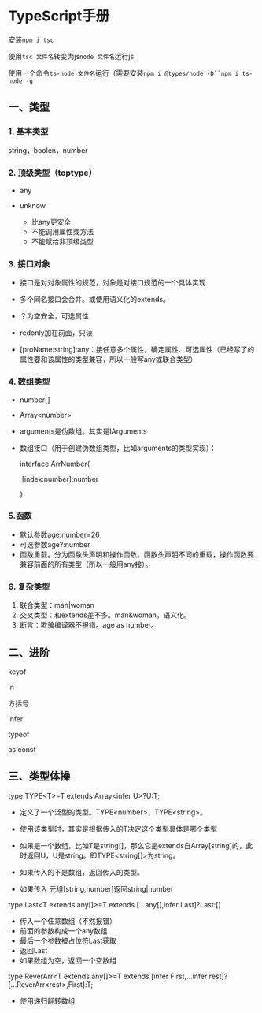 # TypeScript手册

安装`npm i tsc`

使用`tsc 文件名`转变为js`node 文件名`运行js

使用一个命令`ts-node 文件名`运行（需要安装`npm i @types/node -D``npm i ts-node -g`

## 一、类型

### 1. 基本类型

string，boolen，number

### 2. 顶级类型（toptype）

- any

- unknow
  - 比any更安全
  - 不能调用属性或方法
  - 不能赋给非顶级类型

### 3. 接口对象

- 接口是对对象属性的规范，对象是对接口规范的一个具体实现

- 多个同名接口会合并。或使用语义化的extends。

- ？为空安全，可选属性

- redonly加在前面，只读

- \[proName:string\]:any：接任意多个属性，确定属性、可选属性（已经写了的属性要和该属性的类型兼容，所以一般写any或联合类型）


### 4. 数组类型

- number\[\]

- Array\<number\>

- arguments是伪数组。其实是IArguments

- 数组接口（用于创建伪数组类型，比如arguments的类型实现）：

  interface ArrNumber{

  ​	\[index:number\]:number

  }

### 5.函数

- 默认参数age:number=26
- 可选参数age?:number
- 函数重载。分为函数头声明和操作函数。函数头声明不同的重载，操作函数要兼容前面的所有类型（所以一般用any接）。

### 6. 复杂类型

1. 联合类型：man|woman
2. 交叉类型：和extends差不多。man&woman。语义化。
3. 断言：欺骗编译器不报错。age as number。

## 二、进阶

keyof

in

方括号

infer

typeof

as const

## 三、类型体操

type TYPE\<T\>=T extends Array\<infer U\>?U:T;

- 定义了一个泛型的类型。TYPE\<number\>，TYPE\<string\>。

- 使用该类型时，其实是根据传入的T决定这个类型具体是哪个类型
- 如果是一个数组，比如T是string[]，那么它是extends自Array[string]的，此时返回U，U是string。即TYPE<string[]\>为string。
- 如果传入的不是数组，返回传入的类型。
- 如果传入 元组[string,number]返回string|number

type Last<T extends any[]>=T extends [...any[],infer Last]?Last:[]

- 传入一个任意数组（不然报错）
- 前面的参数构成一个any数组
- 最后一个参数被占位符Last获取
- 返回Last
- 如果数组为空，返回一个空数组

type ReverArr\<T extends any[]\>=T extends [infer First,...infer rest]?[...ReverArr\<rest\>,First]:T;

- 使用递归翻转数组
